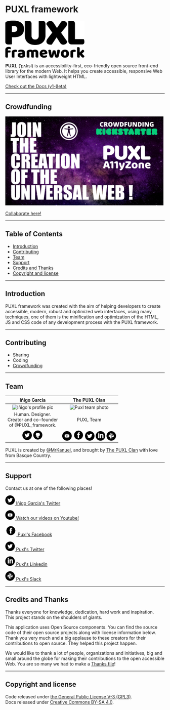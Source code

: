 # PUXL framework
  <a href="https://puxl.io/"><img src="readme/PUXL_framework--black.png" alt="Puxl Logo" width=250></a>

  **PUXL** (ˈpʌksl) is an accessibility-first, eco-friendly open source front-end library for the modern Web. It helps you create accessible, responsive Web User Interfaces with lightweight HTML.  

  [Check out the Docs (v1-βeta)](https://puxl.io/docs/v1-beta/)

---
## Crowdfunding
  <a href="https://www.youtube.com/watch?v=HLUPPDanT6w&feature=emb_title"><img src="readme/PUXL-Crowdfunding-thumbnail.jpg" alt="Crowdfunding kickstarter" width=500></a>

  <a href="https://puxlaccessibility.zone/">Collaborate here!</a>

---

## Table of Contents 

  - [Introduction](#Introduction)  
  - [Contributing](#Contributing)  
  - [Team](#Team)  
  - [Support](#Support)  
  - [Credits and Thanks](#Credits-and-Thanks)  
  - [Copyright and license](#Copyright-and-license)  

---

## Introduction
  PUXL framework was created with the aim of helping developers to create accessible, modern, robust and optimized web interfaces, using many techniques, one of them is the minification and optimization of the HTML, JS and CSS code of any development process with the PUXL framework.

---

## Contributing

  - Sharing
  - Coding
  - <a href="https://puxlaccessibility.zone/">Crowdfunding</a>

---

## Team

  | Iñigo Garcia | The PUXL Clan |  
  | :---: |:---:|  
  | <img src="https://avatars1.githubusercontent.com/u/11219677?s=400&u=58da6fc5e43848768ccdb3597cc1f4246beafb8c&v=4" alt="Iñigo's profile pic" width=250> | <img src="readme/PUXL-Team.jpg" alt="Puxl team photo" width=250> |  
  | Human. Designer.<br>Creator and co-founder<br>of @PUXL_framework. | PUXL Team |  
  | <a href="https://twitter.com/mrkanuel"><img src="readme/icons/twitter.png" alt="Iñigo's twitter" width=30></a> <a href="https://github.com/MrKanuel"><img src="readme/icons/github.png" alt="Iñigo's GitHub" width=32></a> | <a href="https://www.youtube.com/channel/UCKf093lz3NY-JZRvh-JGwdA"><img src="readme/icons/youtube.png" alt="Puxl's Youtube" width=30></a> <a href="https://www.facebook.com/puxla11y/"><img src="readme/icons/facebook.png" alt="Puxl's Facebook" width=35></a> <a href="https://twitter.com/puxla11y"><img src="readme/icons/twitter.png" alt="Puxl's Twitter" width=30></a> <a href="https://www.linkedin.com/company/puxl/"><img src="readme/icons/linkedin.png" alt="Puxl's Linkedin" width=30></a> <a href="https://puxlframework.slack.com/join/shared_invite/zt-6wuia0nl-2DUSBgjwYRwWH9yVviAosQ#/"><img src="readme/icons/slack.png" alt="Puxl's Slack" width=30></a> |


  PUXL is created by [@MrKanuel](https://twitter.com/mrkanuel), and brought by [The PUXL Clan](https://twitter.com/i/lists/1123508090614239232/members) with love from Basque Country.

---

## Support

  Contact us at one of the following places!

  <a href="https://twitter.com/mrkanuel"><img src="readme/icons/twitter.png" alt="Twitter logo" width=30> Iñigo Garcia's Twitter</a>  
  
  <a href="https://www.youtube.com/channel/UCKf093lz3NY-JZRvh-JGwdA"><img src="readme/icons/youtube.png" alt="Youtube logo" width=30> Watch our videos on Youtube!</a>  
  
  <a href="https://www.facebook.com/puxla11y/"><img src="readme/icons/facebook.png" alt="Facebook logo" width=35> Puxl's Facebook</a>  
  
  <a href="https://twitter.com/puxla11y"><img src="readme/icons/twitter.png" alt="Twitter logo" width=30> Puxl's Twitter</a>  
  
  <a href="https://www.linkedin.com/company/puxl/"><img src="readme/icons/linkedin.png" alt="Linkedin logo" width=30> Puxl's Linkedin</a>  
  
  <a href="https://puxlframework.slack.com/join/shared_invite/zt-6wuia0nl-2DUSBgjwYRwWH9yVviAosQ#/"><img src="readme/icons/slack.png" alt="Slack logo" width=30> Puxl's Slack</a>  

---

## Credits and Thanks

  Thanks everyone for knowledge, dedication, hard work and inspiration.  
  This project stands on the shoulders of giants.

  This application uses Open Source components. You can find the source code of their open source projects along with license information below.  
  Thank you very much and a big applause to these creators for their contributions to open source. They helped this project happen.  

  We would like to thank a lot of people, organizations and initiatives, big and small around the globe for making their contributions to the open accessible Web. You are so many we had to make a [Thanks file](readme/thanks.md)!

---

## Copyright and license

  Code released under [the General Public License V-3 (GPL3)](LICENSE.md).  
  Docs released under [Creative Commons BY-SA 4.0](https://creativecommons.org/licenses/by-sa/4.0/).
